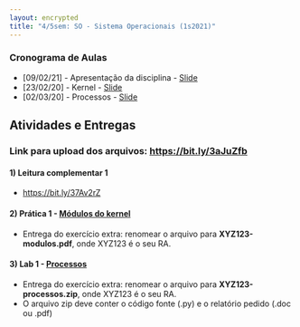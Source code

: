 ```yaml
---
layout: encrypted
title: "4/5sem: SO - Sistema Operacionais (1s2021)"
---
```


### Cronograma de Aulas

- [09/02/21] - Apresentação da disciplina - <a href="/so/Aula1-Introducao.pdf" target="_blank">Slide</a>
- [23/02/20] - Kernel - <a href="/so/Aula2-Kernel.pdf" target="_blank">Slide</a>
- [02/03/20] - Processos - <a href="/so/Aula3-Processos.pdf" target="_blank">Slide</a>

<!-- 
- [11/02/20] - Autômatos Finitos - <a href="/atc/Aula1.pdf" target="_blank">Slide</a>
- [18/02/20] - Máquinas de Turing - <a href="/atc/Aula2.pdf" target="_blank">Slide</a>
- [25/02/20] - <font color=lightgray>Feriado</font>
- [06/03/20] - Maq de Turing - Progr. - <a href="/atc/Aula3.pdf" target="_blank">Slide</a>
- [xx/xx/xx] - Maq de Turing - Restr e Equiv. - <a href="/atc/Aula4.pdf" target="_blank">Slide</a>
- [xx/xx/xx] - Exercícios de Revisão - <a href="/atc/ex-mt-enunciado.pdf" target="_blank">Lista 1</a>
- [07/04/20] - Resumo - <a href="/atc/AulaX - Resumo - anotado.pdf" target="_blank">Slide</a>
- [07/04/20] - Problemas de Decisão - <a href="/atc/Aula5 - Decidiveis - anotado.pdf" target="_blank">Slide</a>
- [14/04/20] - Indecidibilidade - <a href="/atc/Aula6 - Indecidibilidade - anotado.pdf" target="_blank">Slide</a>
- [28/04/20] - Complexidade Assintótica - <a href="/atc/Aula7-anotado.pdf" target="_blank">Slide</a>
- [05/05/20] - Complexidade Computacional - <a href="/atc/Aula8-anotado.pdf" target="_blank">Slide</a>
- [12/05/20] - Redução e Completude NP - <a href="/atc/Aula9-anotado.pdf" target="_blank">Slide</a>
- [12/05/20] - Exercícios de Revisão - <a href="/atc/lista2.pdf" target="_blank">Lista 2</a>
-->

## Atividades e Entregas

### Link para upload dos arquivos: <a href="https://bit.ly/3aJuZfb" target="_blank">https://bit.ly/3aJuZfb</a>


#### 1) Leitura complementar 1
 - https://bit.ly/37Av2rZ

#### 2) Prática 1 - <a href="/so/pratica1" target="_blank">Módulos do kernel</a>
 - Entrega do exercício extra: renomear o arquivo para **XYZ123-modulos.pdf**, onde XYZ123 é o seu RA. 

#### 3) Lab 1 - <a href="/so/labs/lab1" target="_blank">Processos</a>
 - Entrega do exercício extra: renomear o arquivo para **XYZ123-processos.zip**, onde XYZ123 é o seu RA.
 - O arquivo zip deve conter o código fonte (.py) e o relatório pedido (.doc ou .pdf) 

<!--
#### 1) [1.0] Exercícios dos módulos 1 e 2:
 - Renomear o arquivo para: **XYZ123-modulos.pdf**, onde XYZ123 é o seu RA. 

#### 2) [1.0]  Lista 1 (<a href="/atc/ex-mt-enunciado.pdf" target="_blank">link</a>):
 - Renomear o arquivo para: **XYZ123-lista1.pdf**, onde XYZ123 é o seu RA. 

#### 3) [1.0]  Apresentação sobre a linguagem LD:
 - Renomear o arquivo para: **XYZ123-ld.pdf**, onde XYZ123 é o seu RA. 

#### 4) [1.0]  Lista 2 (<a href="/atc/lista2.pdf" target="_blank">link</a>):
 - Renomear o arquivo para: **XYZ123-lista2.pdf**, onde XYZ123 é o seu RA. 

### Prazo de entrega: 26/05 as 19h
-->